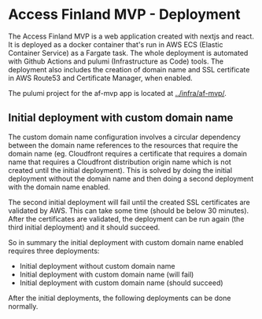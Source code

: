 # Access Finland MVP - Deployment

The Access Finland MVP is a web application created with nextjs and react. It is deployed as a docker container that's run in AWS ECS (Elastic Container Service) as a Fargate task. The whole deployment is automated with Github Actions and pulumi (Infrastructure as Code) tools. The deployment also includes the creation of domain name and SSL certificate in AWS Route53 and Certificate Manager, when enabled. 

The pulumi project for the af-mvp app is located at [../infra/af-mvp/](../infra/af-mvp/).

## Initial deployment with custom domain name

The custom domain name configuration involves a circular dependency between the domain name references to the resources that require the domain name (eg. Cloudfront requires a certificate that requires a domain name that requires a Cloudfront distribution origin name which is not created until the initial deployment). This is solved by doing the initial deployment without the domain name and then doing a second deployment with the domain name enabled.

The second initial deployment will fail until the created SSL certificates are validated by AWS. This can take some time (should be below 30 minutes). After the certificates are validated, the deployment can be run again (the third initial deployment) and it should succeed.

So in summary the initial deployment with custom domain name enabled requires three deployments:
- Initial deployment without custom domain name
- Initial deployment with custom domain name (will fail)
- Initial deployment with custom domain name (should succeed)

After the initial deployments, the following deployments can be done normally.

